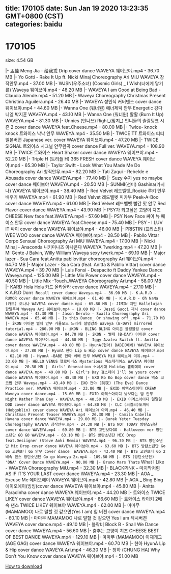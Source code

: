 
title: 170105
date: Sun Jan 19 2020 13:23:35 GMT+0800 (CST)    
categories: baidu
---

# 170105
size: 4.54 GB
 
 
|- 孟佳 Meng Jia - 给我乖 Drip cover dance WAVEYA 웨이브야.mp4 - 36.70 MB
|- Yo Gotti - Rake It Up ft. Nicki Minaj Choreography Ari MiU WAVEYA 창작안무.mp4 - 37.00 MB
|- WJSN(우주소녀) (Cosmic Girls) _ I Wish(너에게 닿기를) Waveya 웨이브야.mp4 - 48.20 MB
|- WAVEYA I am Good at Being Bad - Claudia Alende.mp4 - 51.20 MB
|- Waveya Choreography Christmas Present Christina Aguilera.mp4 - 26.40 MB
|- WAVEYA 성인식 커버댄스 cover dance 웨이브야.mp4 - 44.60 MB
|- Wanna One (워너원) 에너제틱 안무 Energetic 강다니엘 박지훈 WAVEYA.mp4 - 43.10 MB
|- Wanna One (워너원) 활활 (Burn It Up) WAVEYA.mp4 - 81.30 MB
|- Unnies (언니쓰) Right_(맞지_) 언니들의 슬램덩크 시즌 2 cover dance WAVEYA feat.Cheese.mp4 - 80.00 MB
|- Twice- knock knock 트와이스 낙낙 안무 WAVEYA.mp4 - 35.50 MB
|- TWICE TT 트와이스 티티 일본버젼 Japanese ver. cover WAVEYA 웨이브야.mp4 - 47.20 MB
|- TWICE SIGNAL 트와이스 시그널 안무완곡 cover dance Full ver. WAVEYA.mp4 - 108.90 MB
|- TWICE 트와이스 Heart Shaker cover dance WAVEYA 웨이브야.mp4 - 52.20 MB
|- Triple H (트리플 H) 365 FRESH cover dance WAVEYA 웨이브야.mp4 - 65.30 MB
|- Taylor Swift - Look What You Made Me Do Choreography Ari 창작안무.mp4 - 82.20 MB
|- Tati Zaqui - Rebelde e Abusada cover dance WAVEYA.mp4 - 77.40 MB
|- Suzy 수지 yes no maybe cover dance 웨이브야 WAVEYA.mp4 - 20.50 MB
|- SUNMI(선미) Gashina(가시나) WAVEYA 웨이브야.mp4 - 38.40 MB
|- Red Velvet 레드벨벳_Rookie 루키 안무배우기 WAVEYA.mp4 - 61.90 MB
|- Red Velvet 레드벨벳 피카부 Peek-A-Boo cover dance WAVEYA.mp4 - 61.00 MB
|- Red Velvet 레드벨벳 빨간 맛 안무 Red Flavor cover dance WAVEYA.mp4 - 43.90 MB
|- PSY가 되고싶은 고양이 치즈 CHEESE New face feat.WAVEYA.mp4 - 57.60 MB
|- PSY New Face 싸이 뉴 페이스 안무 cover dance WAVEYA feat.Cheese.mp4 - 75.40 MB
|- PSY - I LUV IT 싸이 cover dance WAVEYA 웨이브야.mp4 - 46.00 MB
|- PRISTIN (프리스틴) WEE WOO cover dance WAVEYA 웨이브야.mp4 - 28.50 MB
|- Pabllo Vittar Corpo Sensual Choreography Ari MiU WAVEYA.mp4 - 17.00 MB
|- Nicki Minaj - Anaconda 니키미나즈 아나콘다 WAVEYA Twerking.mp4 - 47.20 MB
|- Mi Gente J Balvin, Willy William Waveya sexy twerk.mp4 - 69.10 MB
|- Major lazer - Sua Cara feat.Anitta pabllovittar choreography Ari 웨이브야.mp4 - 64.70 MB
|- Major Lazer - Sua Cara (feat. Anitta & Pabllo Vittar) cover dance WAVEYA.mp4 - 39.70 MB
|- Luis Fonsi - Despacito ft Daddy Yankee Dance Waveya.mp4 - 125.00 MB
|- Little Mix Power cover dance WAVEYA.mp4 - 40.50 MB
|- Little Mix -Touch_WAVEYA Choreography Ari.mp4 - 58.00 MB
|- KARD Hola Hola 카드 올라올라 cover dance WAVEYA.mp4 - 27.10 MB
|- K.A.R.D Don`t Recall cover dance Waveya.mp4 - 36.90 MB
|- K.A.R.D - RUMOR cover dance WAVEYA 웨이브야.mp4 - 61.40 MB
|- K.A.R.D - Oh NaNa (카드) 오나나 WAVEYA cover dance.mp4 - 65.80 MB
|- JIMIN 지민 Hallelujah 할렐루야 Waveya Ari 웨이브야.mp4 - 18.00 MB
|- Jessi Gucci 제시 cover dance WAVEYA.mp4 - 43.30 MB
|- Jason Derulo - Swalla Choreography Ari WAVEYA.mp4 - 65.40 MB
|- Is this Dance_ Or showing off_.mp4 - 71.70 MB
|- iKON 아이콘 벌떼 안무 거울모드 느리게 설명강좌 Waveya (B-DAY) mirrored tutorial.mp4 - 280.90 MB
|- iKON - BLING BLING 아이콘 블링블링 cover dance WAVEYA 웨이브야.mp4 - 84.70 MB
|- iKON - 벌떼 (B-DAY) 아이콘 cover dance WAVEYA 웨이브야.mp4 - 44.60 MB
|- Iggy Azalea Switch ft. Anitta cover dance WAVEYA.mp4 - 40.80 MB
|- HyunA(현아) BABE(베베) WAVEYA 웨이브야.mp4 - 37.80 MB
|- HyunA 현아 Lip & Hip cover dance WAVEYA 웨이브야.mp4 - 62.10 MB
|- HyunA -BABE 현아 베베 안무 WAVEYA MiU 웨이브야 미유.mp4 - 33.60 MB
|- HELLO VENUS 헬로비너스 Mysterious 미스테리어스 WAVEYA 웨이브야.mp4 - 20.30 MB
|- Girls' Generation 소녀시대 Holiday 홀리데이 cover dance WAVEYA.mp4 - 49.80 MB
|- Girl's Day 걸스데이 I'll be yours cover dance WAVEYA 웨이브야.mp4 - 48.40 MB
|- EXO Ko Ko Bop cover dance 엑소 코코밥 안무 Waveya.mp4 - 43.40 MB
|- EXO 전야 (前夜) (The Eve) Dance Practice ver. WAVEYA 웨이브야.mp4 - 23.80 MB
|- EXID 이엑스아이디 CREAM Waveya cover dance.mp4 - 15.60 MB
|- EXID 이엑스아이디 낮보다는 밤 안무 Night Rather Than Day - WAVEYA.mp4 - 40.50 MB
|- EXID 이엑스아이디 덜덜덜 DDD cover dance WAVEYA 웨이브야.mp4 - 64.80 MB
|- CLC (씨엘씨)도깨비 (Hobgoblin) cover dance WAVEYA Ari 웨이브야 아리.mp4 - 46.40 MB
|- Christmas Present Teaser WAVEYA.mp4 - 26.30 MB
|- Camila Cabello Havana cover dance WAVEYA.mp4 - 29.00 MB
|- Burak Yeter Tuesday Choreography WAVEYA 창작안무.mp4 - 24.30 MB
|- BTS NOT TODAY 방탄소년단 cover dance WAVEYA.mp4 - 69.80 MB
|- BTS 고민보다GO - Halloween ver 방탄소년단 GO GO WAVEYA.mp4 - 63.10 MB
|- BTS 방탄소년단 MIC Drop feat.Desiigner (Steve Aoki Remix) WAVEYA.mp4 - 96.70 MB
|- BTS 방탄소년단 Mic Drop cover dance WAVEYA 웨이브야.mp4 - 63.60 MB
|- BTS 방탄소년단 Go Go 고민보다 Go 안무 cover dance  WAVEYA.mp4 - 43.40 MB
|- BTS 고민보다 Go 2배속 댄스 방탄소년단 Go go Waveya 2x.mp4 - 109.80 MB
|- BTS (방탄소년단) 'DNA' Cover Dance WAVEYA.mp4 - 90.00 MB
|- Bruno Mars That`s What I Like - WAVEYA Choreography MiU.mp4 - 32.30 MB
|- BLACKPINK – 마지막처럼 AS IF IT'S YOUR LAST cover dance WAVEYA.mp4 - 23.30 MB
|- AOA _ Excuse Me 에이오에이 WAVEYA 웨이브야.mp4 - 42.80 MB
|- AOA _ Bing Bing 에이오에이(빙빙)cover dance WAVEYA 웨이브야.mp4 - 45.80 MB
|- Anitta Paradinha cover dance WAVEYA 웨이브야.mp4 - 44.20 MB
|- 트와이스 TWICE LIKEY cover dance WAVEYA 웨이브야.mp4 - 86.60 MB
|- 트와이스 라이키 2배속 댄스 TWICE LIKEY 웨이브야 WAVEYA.mp4 - 62.00 MB
|- 마마무(MAMAMOO) 나로 말할 것 같으면(Yes I am) 힘 버젼 cover dance WAVEYA.mp4 - 60.10 MB
|- 마마무 MAMAMOO 나로 말할 것 같으면 Yes I am 섹시버젼 WAVEYA cover dance.mp4 - 49.10 MB
|- 블락비 Block B - Shall We Dance cover dance WAVEYA.mp4 - 56.60 MB
|- 춤추는 고양이 치즈 CHEESE BEST OF BEST DANCE WAVEYA.mp4 - 129.10 MB
|- 마마무 (MAMAMOO) 아재개그 (AGE GAG) cover dance WAVEYA 웨이브야.mp4 - 60.70 MB
|- 현아 HyunA Lip & Hip cover dance WAVEYA Ari.mp4 - 46.30 MB
|- 청하 (CHUNG HA) Why Don’t You Know cover dance WAVEYA 웨이브야.mp4 - 51.00 MB

[How to download](https://bpcam.bemobtrk.com/go/2ceec3aa-1ca2-46d6-b9ff-aaa5c184517c?jno=134)
